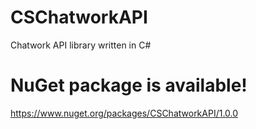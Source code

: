 CSChatworkAPI
=============

Chatwork API library written in C#

# NuGet package is available!
https://www.nuget.org/packages/CSChatworkAPI/1.0.0

